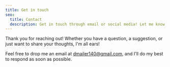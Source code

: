 ```yaml
---
title: Get in touch
seo:
  title: Contact
  description: Get in touch through email or social media! Let me know how I can help.
---
```


Thank you for reaching out! Whether you have a question, a suggestion, or just want to share your thoughts, I'm all ears!

Feel free to drop me an email at [dmailer140@gmail.com](mailto:dmailer140@gmail.com), and I'll do my best to respond as soon as possible.
